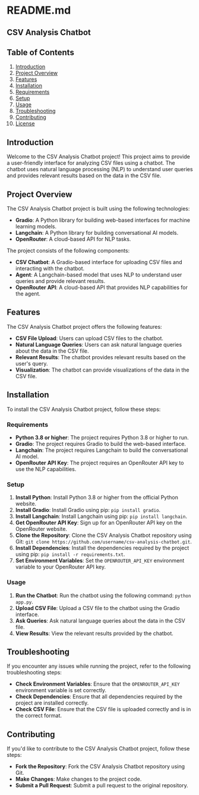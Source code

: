 **README.md**
===============

**CSV Analysis Chatbot**
------------------------

**Table of Contents**
-----------------

1. [Introduction](#introduction)
2. [Project Overview](#project-overview)
3. [Features](#features)
4. [Installation](#installation)
5. [Requirements](#requirements)
6. [Setup](#setup)
7. [Usage](#usage)
8. [Troubleshooting](#troubleshooting)
9. [Contributing](#contributing)
10. [License](#license)

**Introduction**
---------------

Welcome to the CSV Analysis Chatbot project! This project aims to provide a user-friendly interface for analyzing CSV files using a chatbot. The chatbot uses natural language processing (NLP) to understand user queries and provides relevant results based on the data in the CSV file.

**Project Overview**
-------------------

The CSV Analysis Chatbot project is built using the following technologies:

* **Gradio**: A Python library for building web-based interfaces for machine learning models.
* **Langchain**: A Python library for building conversational AI models.
* **OpenRouter**: A cloud-based API for NLP tasks.

The project consists of the following components:

* **CSV Chatbot**: A Gradio-based interface for uploading CSV files and interacting with the chatbot.
* **Agent**: A Langchain-based model that uses NLP to understand user queries and provide relevant results.
* **OpenRouter API**: A cloud-based API that provides NLP capabilities for the agent.

**Features**
------------

The CSV Analysis Chatbot project offers the following features:

* **CSV File Upload**: Users can upload CSV files to the chatbot.
* **Natural Language Queries**: Users can ask natural language queries about the data in the CSV file.
* **Relevant Results**: The chatbot provides relevant results based on the user's query.
* **Visualization**: The chatbot can provide visualizations of the data in the CSV file.

**Installation**
------------

To install the CSV Analysis Chatbot project, follow these steps:

### Requirements

* **Python 3.8 or higher**: The project requires Python 3.8 or higher to run.
* **Gradio**: The project requires Gradio to build the web-based interface.
* **Langchain**: The project requires Langchain to build the conversational AI model.
* **OpenRouter API Key**: The project requires an OpenRouter API key to use the NLP capabilities.

### Setup

1. **Install Python**: Install Python 3.8 or higher from the official Python website.
2. **Install Gradio**: Install Gradio using pip: `pip install gradio`.
3. **Install Langchain**: Install Langchain using pip: `pip install langchain`.
4. **Get OpenRouter API Key**: Sign up for an OpenRouter API key on the OpenRouter website.
5. **Clone the Repository**: Clone the CSV Analysis Chatbot repository using Git: `git clone https://github.com/username/csv-analysis-chatbot.git`.
6. **Install Dependencies**: Install the dependencies required by the project using pip: `pip install -r requirements.txt`.
7. **Set Environment Variables**: Set the `OPENROUTER_API_KEY` environment variable to your OpenRouter API key.

### Usage

1. **Run the Chatbot**: Run the chatbot using the following command: `python app.py`.
2. **Upload CSV File**: Upload a CSV file to the chatbot using the Gradio interface.
3. **Ask Queries**: Ask natural language queries about the data in the CSV file.
4. **View Results**: View the relevant results provided by the chatbot.

**Troubleshooting**
------------------

If you encounter any issues while running the project, refer to the following troubleshooting steps:

* **Check Environment Variables**: Ensure that the `OPENROUTER_API_KEY` environment variable is set correctly.
* **Check Dependencies**: Ensure that all dependencies required by the project are installed correctly.
* **Check CSV File**: Ensure that the CSV file is uploaded correctly and is in the correct format.

**Contributing**
------------

If you'd like to contribute to the CSV Analysis Chatbot project, follow these steps:

* **Fork the Repository**: Fork the CSV Analysis Chatbot repository using Git.
* **Make Changes**: Make changes to the project code.
* **Submit a Pull Request**: Submit a pull request to the original repository.
